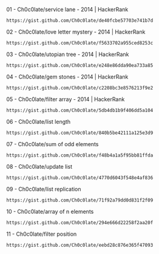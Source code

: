 01 - Ch0c0late/service lane 			- 2014 | HackerRank 
	
	https://gist.github.com/Ch0c0late/de40fcbe57703e741b7d

02 - Ch0c0late/love letter mystery 		- 2014 | HackerRank
	
	https://gist.github.com/Ch0c0late/f5633702a955ced8253c

03 - Ch0c0late/utopian tree			- 2014 | HackerRank
	
	https://gist.github.com/Ch0c0late/e248e86dda90ea733a85

04 - Ch0c0late/gem stones			- 2014 | HackerRank
	
	https://gist.github.com/Ch0c0late/c2208bc3e8576213f9e2

05 - Ch0c0late/filter array			- 2014 | HackerRank

	https://gist.github.com/Ch0c0late/5db4db1b9f406dd5a104

06 - Ch0c0late/list length

	https://gist.github.com/Ch0c0late/840b5be42111a125e3d9

07 - Ch0c0late/sum of odd elements

	https://gist.github.com/Ch0c0late/f48b4a1a5f95bb81ffda

08 - Ch0c0late/update list

  	https://gist.github.com/Ch0c0late/4770d6043f548e4af836     

09 - Ch0c0late/list replication

	https://gist.github.com/Ch0c0late/71f92a79dd0d831f2f09

10 - Ch0c0late/array of n elements

	https://gist.github.com/Ch0c0late/294e666d22258f2aa20f

11 - Ch0c0late/filter position

	https://gist.github.com/Ch0c0late/eebd28c876e365f47093

